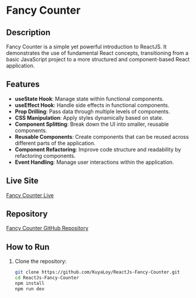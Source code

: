 # Fancy Counter

## Description

Fancy Counter is a simple yet powerful introduction to ReactJS. It demonstrates the use of fundamental React concepts, transitioning from a basic JavaScript project to a more structured and component-based React application.

## Features

- **useState Hook**: Manage state within functional components.
- **useEffect Hook**: Handle side effects in functional components.
- **Prop Drilling**: Pass data through multiple levels of components.
- **CSS Manipulation**: Apply styles dynamically based on state.
- **Component Splitting**: Break down the UI into smaller, reusable components.
- **Reusable Components**: Create components that can be reused across different parts of the application.
- **Component Refactoring**: Improve code structure and readability by refactoring components.
- **Event Handling**: Manage user interactions within the application.

## Live Site

[Fancy Counter Live](https://kuyaloy.github.io/ReactJs-Fancy-Counter/)

## Repository

[Fancy Counter GitHub Repository](https://github.com/KuyaLoy/ReactJs-Fancy-Counter)

## How to Run

1. Clone the repository:
   ```sh
   git clone https://github.com/KuyaLoy/ReactJs-Fancy-Counter.git
   cd ReactJs-Fancy-Counter
   npm install
   npm run dev
   ```
